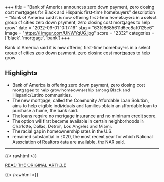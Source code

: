 +++
title = "Bank of America announces zero down payment, zero closing cost mortgages for Black and Hispanic first-time homebuyers"
description = "Bank of America said it is now offering first-time homebuyers in a select group of cities zero down payment, zero closing cost mortgages to help grow"
date = "2022-09-01 10:17:16"
slug = "63108685611d6ec8af0125e6"
image = "https://i.imgur.com/UNWYqUG.jpg"
score = "2332"
categories = ['black', 'mortgage', 'bank']
+++

Bank of America said it is now offering first-time homebuyers in a select group of cities zero down payment, zero closing cost mortgages to help grow

## Highlights

- Bank of America is offering zero down payment, zero closing cost mortgages to help grow homeownership among Black and Hispanic/Latino communities.
- The new mortgage, called the Community Affordable Loan Solution, aims to help eligible individuals and families obtain an affordable loan to purchase a home, the bank said.
- The loans require no mortgage insurance and no minimum credit score.
- The option will first become available in certain neighborhoods in Charlotte, Dallas, Detroit, Los Angeles and Miami.
- The racial gap in homeownership rates in the U.S.
- remained substantial in 2020, the most recent year for which National Association of Realtors data are available, the NAR said.

---

{{< rawhtml >}}
  <p class="article-category">
    <a target="_blank" href="https://www.nbcnews.com/business/consumer/bank-america-zero-down-payment-mortgage-first-time-buyers-details-rcna45662">READ THE ORIGINAL ARTICLE</a>
  </p>
{{< /rawhtml >}}

